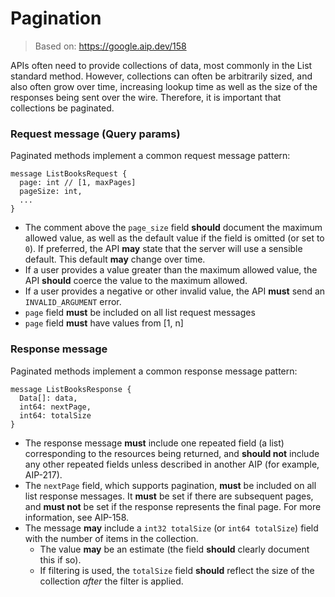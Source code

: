 # Pagination

> Based on: https://google.aip.dev/158

APIs often need to provide collections of data, most commonly in the List standard method. However, collections can often be arbitrarily sized, and also often grow over time, increasing lookup time as well as the size of the responses being sent over the wire. Therefore, it is important that collections be paginated.

### Request message (Query params)

Paginated methods implement a common request message pattern:

```
message ListBooksRequest {
  page: int // [1, maxPages]
  pageSize: int, 
  ... 
}
```

* The comment above the `page_size` field **should** document the maximum allowed value, as well as the default value if the field is omitted (or set to `0`). If preferred, the API **may** state that the server will use a sensible default. This default **may** change over time.
* If a user provides a value greater than the maximum allowed value, the API **should** coerce the value to the maximum allowed.
* If a user provides a negative or other invalid value, the API **must** send an `INVALID_ARGUMENT` error.
* `page` field **must** be included on all list request messages
* `page` field **must** have values from \[1, n]

### Response message

Paginated methods implement a common response message pattern:

```
message ListBooksResponse {
  Data[]: data, 
  int64: nextPage,
  int64: totalSize
}
```

* The response message **must** include one repeated field (a list) corresponding to the resources being returned, and **should not** include any other repeated fields unless described in another AIP (for example, AIP-217).
* The `nextPage` field, which supports pagination, **must** be included on all list response messages. It **must** be set if there are subsequent pages, and **must not** be set if the response represents the final page. For more information, see AIP-158.
* The message **may** include a `int32 totalSize` (or `int64 totalSize`) field with the number of items in the collection.
  * The value **may** be an estimate (the field **should** clearly document this if so).
  * If filtering is used, the `totalSize` field **should** reflect the size of the collection _after_ the filter is applied.
